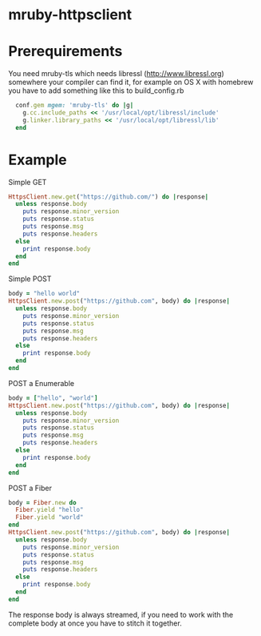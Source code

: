﻿# mruby-httpsclient

Prerequirements
===============
You need mruby-tls which needs libressl (http://www.libressl.org) somewhere your compiler can find it, for example on OS X with homebrew you have to add something like this to build_config.rb
```ruby
  conf.gem mgem: 'mruby-tls' do |g|
    g.cc.include_paths << '/usr/local/opt/libressl/include'
    g.linker.library_paths << '/usr/local/opt/libressl/lib'
  end
```

Example
======

Simple GET

```ruby
HttpsClient.new.get("https://github.com/") do |response|
  unless response.body
    puts response.minor_version
    puts response.status
    puts response.msg
    puts response.headers
  else
    print response.body
  end
end
```

Simple POST

```ruby
body = "hello world"
HttpsClient.new.post("https://github.com", body) do |response|
  unless response.body
    puts response.minor_version
    puts response.status
    puts response.msg
    puts response.headers
  else
    print response.body
  end
end
```

POST a Enumerable
```ruby
body = ["hello", "world"]
HttpsClient.new.post("https://github.com", body) do |response|
  unless response.body
    puts response.minor_version
    puts response.status
    puts response.msg
    puts response.headers
  else
    print response.body
  end
end
```

POST a Fiber
```ruby
body = Fiber.new do
  Fiber.yield "hello"
  Fiber.yield "world"
end
HttpsClient.new.post("https://github.com", body) do |response|
  unless response.body
    puts response.minor_version
    puts response.status
    puts response.msg
    puts response.headers
  else
    print response.body
  end
end
```

The response body is always streamed, if you need to work with the complete body at once you have to stitch it together.
